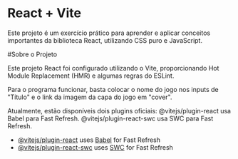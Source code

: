 # React + Vite

Este projeto é um exercício prático para aprender e aplicar conceitos importantes da biblioteca React, utilizando CSS puro e JavaScript.

#Sobre o Projeto

Este projeto React foi configurado utilizando o Vite, proporcionando Hot Module Replacement (HMR) e algumas regras do ESLint.

Para o programa funcionar, basta colocar o nome do jogo nos inputs de "Título" e o link da imagem da capa do jogo em "cover".

Atualmente, estão disponíveis dois plugins oficiais:
@vitejs/plugin-react usa Babel para Fast Refresh.
@vitejs/plugin-react-swc usa SWC para Fast Refresh.

- [@vitejs/plugin-react](https://github.com/vitejs/vite-plugin-react/blob/main/packages/plugin-react/README.md) uses [Babel](https://babeljs.io/) for Fast Refresh
- [@vitejs/plugin-react-swc](https://github.com/vitejs/vite-plugin-react-swc) uses [SWC](https://swc.rs/) for Fast Refresh
